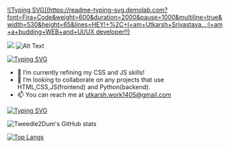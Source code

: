 [![Typing SVG](https://readme-typing-svg.demolab.com?font=Fira+Code&weight=600&duration=2000&pause=1000&multiline=true&width=530&height=65&lines=HEY!+%2C+I+am+Utkarsh+Srivastava...;I+am+a+budding+WEB+and+UI/UX developer!!)](https://git.io/typing-svg)



![](https://giphy.com/gifs/perfect-loops-xjIsb648nX0pw8kdBd/giphy.gif)
![Alt Text](https://user-images.githubusercontent.com/91931655/214798263-ce50f96d-9bc1-4b9e-a285-b9ad9ba7bbe3.png)


[![Typing SVG](https://readme-typing-svg.demolab.com?font=Fira+Code&weight=600&duration=2000&pause=1000&multiline=true&width=530&height=30&lines=ABOUT+ME%3A)](https://git.io/typing-svg)

- 🌱 I’m currently refining my CSS and JS skills!
- 💞️ I’m looking to collaborate on any projects that use HTML,CSS,JS(frontend) and Python(backend).
- 📫 You can reach me at utkarsh.work1405@gmail.com

<!---
Tweedle2Dum/Tweedle2Dum is a ✨ special ✨ repository because its `README.md` (this file) appears on your GitHub profile.
You can click the Preview link to take a look at your changes.
--->

[![Typing SVG](https://readme-typing-svg.demolab.com?font=Fira+Code&weight=600&duration=2000&pause=1000&multiline=true&width=530&height=30&lines=GITHUB+STATS%3A)](https://git.io/typing-svg)

![Tweedle2Dum's GitHub stats](https://github-readme-stats.vercel.app/api?username=Tweedle2Dum&count_private=true&show_icons=true&theme=tokyonight&include_all_commits=true)



[![Top Langs](https://github-readme-stats.vercel.app/api/top-langs/?username=Tweedle2Dum&layout=compact&langs_count=10&theme=tokyonight)](https://github.com/anuraghazra/github-readme-stats)



